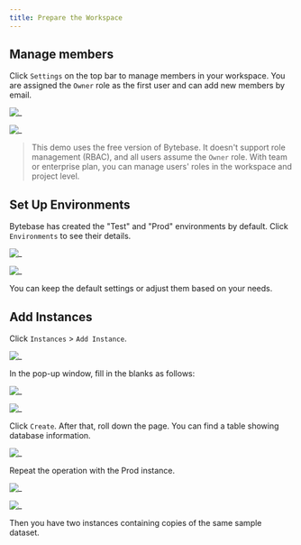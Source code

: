 ```yaml
---
title: Prepare the Workspace
---
```


## Manage members

Click `Settings` on the top bar to manage members in your workspace. You are assigned the `Owner` role as the first user and can add new members by email.

![_](/static/docs-assets/add-users.png)

![_](/static/docs-assets/manage-user.png)

> This demo uses the free version of Bytebase. It doesn't support role management (RBAC), and all users assume the `Owner` role.
> With team or enterprise plan, you can manage users' roles in the workspace and project level.

## Set Up Environments

Bytebase has created the "Test" and "Prod" environments by default. Click `Environments` to see their details.

![_](/static/docs-assets/environment-test.png)

![_](/static/docs-assets/environment-prod.png)

You can keep the default settings or adjust them based on your needs.

## Add Instances

Click `Instances` > `Add Instance`.

![_](/static/docs-assets/add-instance.png)

In the pop-up window, fill in the blanks as follows:

![_](/static/docs-assets/create-instance-test.png)

![_](/static/docs-assets/username.png)

Click `Create`. After that, roll down the page. You can find a table showing database information.

![_](/static/docs-assets/database-table.png)

Repeat the operation with the Prod instance.

![_](/static/docs-assets/create-instance-prod.png)

![_](/static/docs-assets/username.png)

Then you have two instances containing copies of the same sample dataset.
